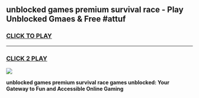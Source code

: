 
## unblocked games premium survival race - Play Unblocked Gmaes & Free #attuf
<h3>
<a href="https://news.freeplayer.one?title=unblocked_games_premium_survival_race&ref=03M">CLICK TO PLAY</a></h3>
<hr>

<h3>
<a href="https://news.freeplayer.one?title=unblocked_games_premium_survival_race&ref=03M">CLICK 2 PLAY</a>
  
</h3>

<a href="https://news.freeplayer.one?title=unblocked_games_premium_survival_race&ref=03M"><img src="https://clearcache.store/games.png"></a>


**unblocked games premium survival race games unblocked: Your Gateway to Fun and Accessible Online Gaming**
